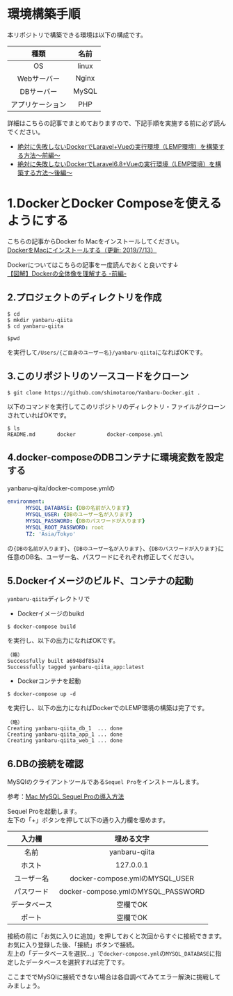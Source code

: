 # 環境構築手順

本リポジトリで構築できる環境は以下の構成です。

|種類|名前|
|:--:|:--:|
|OS|linux|
|Webサーバー|Nginx|
|DBサーバー|MySQL|
|アプリケーション|PHP|

詳細はこちらの記事でまとめておりますので、下記手順を実施する前に必ず読んでください。<br>
- [絶対に失敗しないDockerでLaravel+Vueの実行環境（LEMP環境）を構築する方法〜前編〜](https://qiita.com/shimotaroo/items/29f7878b01ee4b99b951)
- [絶対に失敗しないDockerでLaravel6.8+Vueの実行環境（LEMP環境）を構築する方法〜後編〜](https://qiita.com/shimotaroo/items/679104b7e00dd9f89907)

# 1.DockerとDocker Composeを使えるようにする

こちらの記事からDocker fo Macをインストールしてください。<br>
[DockerをMacにインストールする（更新: 2019/7/13）](https://qiita.com/kurkuru/items/127fa99ef5b2f0288b81)

Dockerについてはこちらの記事を一度読んでおくと良いです↓<br>
[【図解】Dockerの全体像を理解する -前編-](https://qiita.com/etaroid/items/b1024c7d200a75b992fc)


## 2.プロジェクトのディレクトリを作成

```
$ cd
$ mkdir yanbaru-qiita
$ cd yanbaru-qiita
```

```
$pwd
```

を実行して`/Users/{ご自身のユーザー名}/yanbaru-qiita`になればOKです。

## 3.このリポジトリのソースコードをクローン

```
$ git clone https://github.com/shimotaroo/Yanbaru-Docker.git .
```

以下のコマンドを実行してこのリポジトリのディレクトリ・ファイルがクローンされていればOKです。

```
$ ls
README.md		docker			docker-compose.yml
```

## 4.docker-composeのDBコンテナに環境変数を設定する

yanbaru-qiita/docker-compose.ymlの

```yml
environment:
      MYSQL_DATABASE: {DBの名前が入ります}
      MYSQL_USER: {DBのユーザー名が入ります}
      MYSQL_PASSWORD: {DBのパスワードが入ります}
      MYSQL_ROOT_PASSWORD: root
      TZ: 'Asia/Tokyo'
```

の`{DBの名前が入ります}`、`{DBのユーザー名が入ります}`、`{DBのパスワードが入ります}`に任意のDB名、ユーザー名、パスワードにそれぞれ修正してください。

## 5.Dockerイメージのビルド、コンテナの起動

`yanbaru-qiita`ディレクトリで

- Dockerイメージのbuikd

```
$ docker-compose build
```

を実行し、以下の出力になればOKです。

```
（略）
Successfully built a6948df85a74
Successfully tagged yanbaru-qiita_app:latest
```

- Dockerコンテナを起動

```
$ docker-compose up -d
```

を実行し、以下の出力になればDockerでのLEMP環境の構築は完了です。

```
（略）
Creating yanbaru-qiita_db_1  ... done
Creating yanbaru-qiita_app_1 ... done
Creating yanbaru-qiita_web_1 ... done
```

## 6.DBの接続を確認

MySQlのクライアントツールである`Sequel Pro`をインストールします。<br>

参考：[Mac MySQL Sequel Proの導入方法](https://qiita.com/miriwo/items/f24e6906105386ddfa83)

Sequel Proを起動します。<br>
左下の「+」ボタンを押して以下の通り入力欄を埋めます。

|入力欄|埋める文字|
|:--:|:--:|
|名前|yanbaru-qiita|
|ホスト|127.0.0.1|
|ユーザー名|docker-compose.ymlのMYSQL_USER|
|パスワード|docker-compose.ymlのMYSQL_PASSWORD|
|データベース|空欄でOK|
|ポート|空欄でOK|

接続の前に「お気に入りに追加」を押しておくと次回からすぐに接続できます。<br>
お気に入り登録した後、「接続」ボタンで接続。<br>
左上の「データベースを選択...」で`docker-compose.yml`の`MYSQL_DATABASE`に指定したデータベースを選択すれば完了です。

ここまででMySQlに接続できない場合は各自調べてみてエラー解決に挑戦してみましょう。
